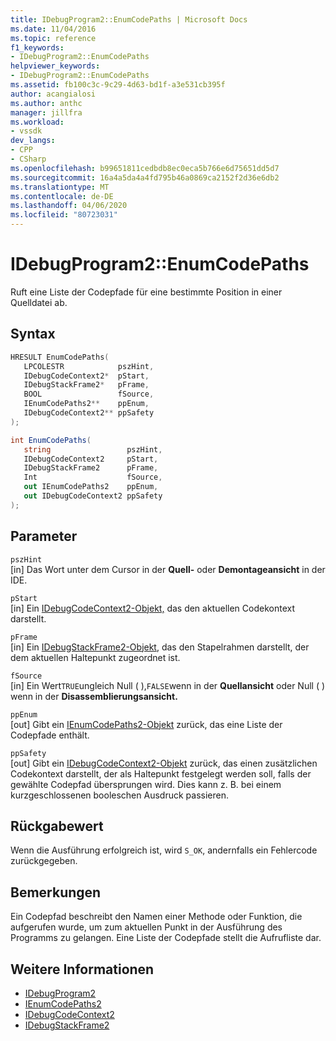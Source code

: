 ```yaml
---
title: IDebugProgram2::EnumCodePaths | Microsoft Docs
ms.date: 11/04/2016
ms.topic: reference
f1_keywords:
- IDebugProgram2::EnumCodePaths
helpviewer_keywords:
- IDebugProgram2::EnumCodePaths
ms.assetid: fb100c3c-9c29-4d63-bd1f-a3e531cb395f
author: acangialosi
ms.author: anthc
manager: jillfra
ms.workload:
- vssdk
dev_langs:
- CPP
- CSharp
ms.openlocfilehash: b99651811cedbdb8ec0eca5b766e6d75651dd5d7
ms.sourcegitcommit: 16a4a5da4a4fd795b46a0869ca2152f2d36e6db2
ms.translationtype: MT
ms.contentlocale: de-DE
ms.lasthandoff: 04/06/2020
ms.locfileid: "80723031"
---
```

# <a name="idebugprogram2enumcodepaths"></a>IDebugProgram2::EnumCodePaths
Ruft eine Liste der Codepfade für eine bestimmte Position in einer Quelldatei ab.

## <a name="syntax"></a>Syntax

```cpp
HRESULT EnumCodePaths( 
   LPCOLESTR            pszHint,
   IDebugCodeContext2*  pStart,
   IDebugStackFrame2*   pFrame,
   BOOL                 fSource,
   IEnumCodePaths2**    ppEnum,
   IDebugCodeContext2** ppSafety
);
```

```csharp
int EnumCodePaths( 
   string                 pszHint,
   IDebugCodeContext2     pStart,
   IDebugStackFrame2      pFrame,
   Int                    fSource,
   out IEnumCodePaths2    ppEnum,
   out IDebugCodeContext2 ppSafety
);
```

## <a name="parameters"></a>Parameter
`pszHint`\
[in] Das Wort unter dem Cursor in der **Quell-** oder **Demontageansicht** in der IDE.

`pStart`\
[in] Ein [IDebugCodeContext2-Objekt,](../../../extensibility/debugger/reference/idebugcodecontext2.md) das den aktuellen Codekontext darstellt.

`pFrame`\
[in] Ein [IDebugStackFrame2-Objekt,](../../../extensibility/debugger/reference/idebugstackframe2.md) das den Stapelrahmen darstellt, der dem aktuellen Haltepunkt zugeordnet ist.

`fSource`\
[in] Ein Wert`TRUE`ungleich Null ( ),`FALSE`wenn in der **Quellansicht** oder Null ( ) wenn in der **Disassemblierungsansicht.**

`ppEnum`\
[out] Gibt ein [IEnumCodePaths2-Objekt](../../../extensibility/debugger/reference/ienumcodepaths2.md) zurück, das eine Liste der Codepfade enthält.

`ppSafety`\
[out] Gibt ein [IDebugCodeContext2-Objekt](../../../extensibility/debugger/reference/idebugcodecontext2.md) zurück, das einen zusätzlichen Codekontext darstellt, der als Haltepunkt festgelegt werden soll, falls der gewählte Codepfad übersprungen wird. Dies kann z. B. bei einem kurzgeschlossenen booleschen Ausdruck passieren.

## <a name="return-value"></a>Rückgabewert
 Wenn die Ausführung erfolgreich ist, wird `S_OK`, andernfalls ein Fehlercode zurückgegeben.

## <a name="remarks"></a>Bemerkungen
 Ein Codepfad beschreibt den Namen einer Methode oder Funktion, die aufgerufen wurde, um zum aktuellen Punkt in der Ausführung des Programms zu gelangen. Eine Liste der Codepfade stellt die Aufrufliste dar.

## <a name="see-also"></a>Weitere Informationen
- [IDebugProgram2](../../../extensibility/debugger/reference/idebugprogram2.md)
- [IEnumCodePaths2](../../../extensibility/debugger/reference/ienumcodepaths2.md)
- [IDebugCodeContext2](../../../extensibility/debugger/reference/idebugcodecontext2.md)
- [IDebugStackFrame2](../../../extensibility/debugger/reference/idebugstackframe2.md)
